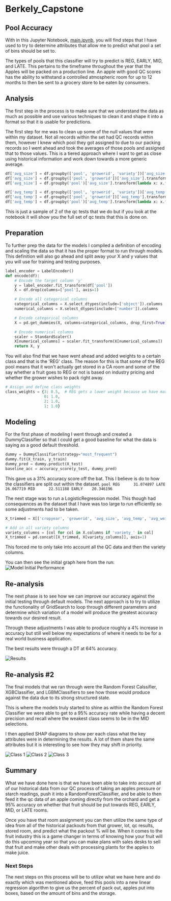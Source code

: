 # Berkely_Capstone
## Pool Accuracy
With in this Jupyter Notebook, [main.ipynb](./main_final.ipynb), you will find steps that I have used to try to determine attributes that allow me to predict what pool a set of bins should be set to.

The types of pools that this classifier will try to predict is REG, EARLY, MID, and LATE. This pertains to the timeframe throughout the year that the Apples will be packed on a production line. An apple with good QC scores has the ability to withstand a controlled atmospheric room for up to 12 months to then be sent to a grocery store to be eaten by consumers.

## Analysis
The first step in the process is to make sure that we understand the data as much as possible and use various techniques to clean it and shape it into a format so that it is usable for predictions.

The first step for me was to clean up some of the null values that were within my dataset. Not all records within the set had QC records within them, however I knew which pool they got assigned to due to our packing records so I went ahead and took the averages of those pools and assigned that to those values. This is a tiered approach where I want to get as close using historical information and work down towards a more generic average.

```python
df['avg_size'] = df.groupby(['pool', 'growerid', 'variety'])['avg_size'].transform(lambda x: x.fillna(x.mean()))
df['avg_size'] = df.groupby(['pool', 'growerid'])['avg_size'].transform(lambda x: x.fillna(x.mean()))
df['avg_size'] = df.groupby('pool')['avg_size'].transform(lambda x: x.fillna(x.mean()))

df['avg_temp'] = df.groupby(['pool', 'growerid', 'variety'])['avg_temp'].transform(lambda x: x.fillna(x.mean()))
df['avg_temp'] = df.groupby(['pool', 'growerid'])['avg_temp'].transform(lambda x: x.fillna(x.mean()))
df['avg_temp'] = df.groupby('pool')['avg_temp'].transform(lambda x: x.fillna(x.mean()))
```

This is just a sample of 2 of the qc tests that we do but if you look at the notebook it will show you the full set of qc tests that this is done on.

## Preparation
To further prep the data for the models I compiled a definition of encoding and scaling the data so that it has the proper format to run through models. This definition will also go ahead and split away your X and y values that you will use for training and testing purposes.

```python
label_encoder = LabelEncoder()
def encode(df):
    # Encode the target column 'y'
    y = label_encoder.fit_transform(df['pool'])
    X = df.drop(columns=['pool'], axis=1)

    # Encode all categorical columns
    categorical_columns = X.select_dtypes(include=['object']).columns
    numerical_columns = X.select_dtypes(include=['number']).columns

    # Encode categorical columns
    X = pd.get_dummies(X, columns=categorical_columns, drop_first=True)

    # Encode numerical columns
    scaler = StandardScaler()
    X[numerical_columns] = scaler.fit_transform(X[numerical_columns])
    return X, y
```

You will also find that we have went ahead and added weights to a certain class and that is the 'REG' class. The reason for this is that some of the REG pool means that it won't actually get stored in a CA room and some of the say whether a fruit goes to REG or not is based on industry pricing and whether the grower wishes to pack right away.
```python
# Assign and define class weights
class_weights = {3: 0.5,  # REG gets a lower weight because we have market price influence when it comes to selecting packing right away
                 0: 1.0,
                 2: 1.0,
                 1: 1.0}
```


## Modeling
For the first phase of modeling I went through and created a DummyClassifier so that I could get a good baseline for what the data is saying as a good default threshold.

```python
dummy = DummyClassifier(strategy="most_frequent")
dummy.fit(X_train, y_train)
dummy_pred = dummy.predict(X_test)
baseline_acc = accuracy_score(y_test, dummy_pred)
```

This gave us a 31% accuracy score off the bat. This I believe is do to how the classifiers are split out within the dataset.
    ```
    pool
    REG      31.074897
    LATE     26.067719
    MID      22.511188
    EARLY    20.346196
    ```

The next stage was to run a LogisticRegression model. This though had consequences as the dataset that I have was too large to run efficiently so some adjustments had to be taken.

```python
X_trimmed = X[['cropyear', 'growerid', 'avg_size', 'avg_temp', 'avg_weight', 'avg_starch', 'avg_pressure', 'avg_split', 'avg_watercore', 'avg_frozen', 'avg_tiacidity', 'avg_lightexposure']]

# Add in all variety columns
variety_columns = [col for col in X.columns if 'variety_' in col]
X_trimmed = pd.concat([X_trimmed, X[variety_columns]], axis=1)
```

This forced me to only take into account all the QC data and then the variety columns.

You can then see the initial graph here from the run:
![Model Initial Performance](./images/performance_results.png)

## Re-analysis
The next phase is to see how we can improve our accuracy against the initial testing through default models. The next approach is to try to utilize the functionality of GridSearch to loop through different parameters and determine which variation of a model will produce the greatest accuracy towards our desired result.

Through these adjustments I was able to produce roughly a 4% increase in accuracy but still well below my expectations of where it needs to be for a real world business application.

The best results were through a DT at 64% accuracy.

![Results](./images/ensemble_model_comparison.png)

## Re-analysis #2

The final models that we ran through were the Random Forest Calssifier, XGBClassifier, and LGBMClassifiers to see how those would produce against the data due to its strong structured state.

This is where the models truly started to shine as within the Random Forest Classifier we were able to get to a 95% accuracy rate while having a decent precision and recall where the weakest class seems to be in the MID selections.

I then applied SHAP diagrams to show per each class what the key attributes were in determining the results. A lot of them share the same attributes but it is interesting to see how they may shift in priority.

![Class 1](./images/shap_class1.png)
![Class 2](./images/shap_class2.png)
![Class 3](./images/shap_class3.png)

## Summary
What we have done here is that we have been able to take into account all of our historical data from our QC process of taking an apples pressure or starch readings, push it into a RandomForestClassifier, and be able to then feed it the qc data of an apple coming directly from the orchard and get a 95% accuracy on whether that fruit should be put towards REG, EARLY, MID, or LATE rooms.

Once you have that room assignment you can then utilize the same type of idea from all of the historical packouts from that grower, lot, qc results, stored room, and predict what the packout % will be. When it comes to the fruit industry this is a game changer in terms of knowing how your fruit will do this upcoming year so that you can make plans with sales desks to sell that fruit and make other deals with processing plants for the apples to make juice.

### Next Steps
The next steps on this process will be to utilize what we have here and do exactly which was mentioned above, feed this pools into a new linear regression algorithm to give us the percent of pack out, apples put into boxes, based on the amount of bins and the storage.

